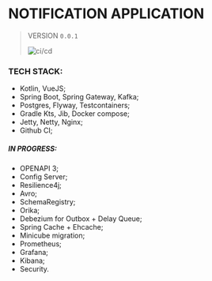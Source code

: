 # NOTIFICATION APPLICATION
> VERSION 
`0.0.1`
>
> ![ci/cd](https://github.com/fragaLY/notification/workflows/ci/cd/badge.svg)
>

### TECH STACK:
* Kotlin, VueJS;
* Spring Boot, Spring Gateway, Kafka;
* Postgres, Flyway, Testcontainers;
* Gradle Kts, Jib, Docker compose;
* Jetty, Netty, Nginx; 
* Github CI;

##### IN PROGRESS:
* OPENAPI 3;
* Config Server;
* Resilience4j;
* Avro;
* SchemaRegistry;
* Orika;
* Debezium for Outbox + Delay Queue;
* Spring Cache + Ehcache;
* Minicube migration;
* Prometheus;
* Grafana;
* Kibana;
* Security.
